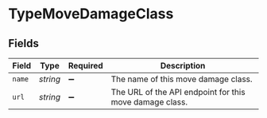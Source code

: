 # TypeMoveDamageClass


## Fields

| Field                                                   | Type                                                    | Required                                                | Description                                             |
| ------------------------------------------------------- | ------------------------------------------------------- | ------------------------------------------------------- | ------------------------------------------------------- |
| `name`                                                  | *string*                                                | :heavy_minus_sign:                                      | The name of this move damage class.                     |
| `url`                                                   | *string*                                                | :heavy_minus_sign:                                      | The URL of the API endpoint for this move damage class. |